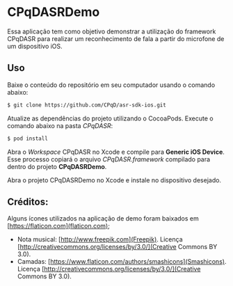 CPqDASRDemo
===================
Essa aplicação tem como objetivo demonstrar a utilização do framework CPqDASR para realizar um reconhecimento de fala a partir do microfone de um dispositivo iOS.

## Uso
Baixe o conteúdo do repositório em seu computador usando o comando abaixo:

```bash
$ git clone https://github.com/CPqD/asr-sdk-ios.git
```
Atualize as dependências do projeto utilizando o CocoaPods. Execute o comando abaixo na pasta *CPqDASR*:

```bash
$ pod install
```
Abra o *Workspace* CPqDASR no Xcode e compile para **Generic iOS Device**.
Esse processo copiará o arquivo *CPqDASR.framework* compilado para dentro do projeto **CPqDASRDemo**.

Abra o projeto CPqDASRDemo no Xcode e instale no dispositivo desejado.

## Créditos:
Alguns ícones utilizados na aplicação de demo foram baixados em [https://flaticon.com](flaticon.com);
* Nota musical: [http://www.freepik.com](Freepik). Licença [http://creativecommons.org/licenses/by/3.0/](Creative Commons BY 3.0).
* Camadas: [https://www.flaticon.com/authors/smashicons](Smashicons). Licença [http://creativecommons.org/licenses/by/3.0/](Creative Commons BY 3.0).

